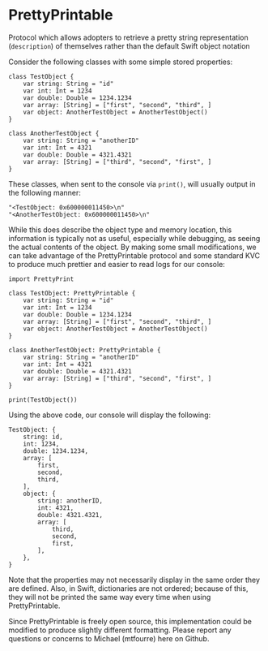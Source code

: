 # PrettyPrintable
Protocol which allows adopters to retrieve a pretty string representation (`description`) of themselves rather than the default Swift object notation

Consider the following classes with some simple stored properties:

    class TestObject {
        var string: String = "id"
        var int: Int = 1234
        var double: Double = 1234.1234
        var array: [String] = ["first", "second", "third", ]
        var object: AnotherTestObject = AnotherTestObject()
    }

    class AnotherTestObject {
        var string: String = "anotherID"
        var int: Int = 4321
        var double: Double = 4321.4321
        var array: [String] = ["third", "second", "first", ]
    }

These classes, when sent to the console via `print()`, will usually output in the following manner:

    "<TestObject: 0x600000011450>\n"
    "<AnotherTestObject: 0x600000011450>\n"

While this does describe the object type and memory location, this information is typically not as useful, especially while debugging, as seeing the actual contents of the object. By making some small modifications, we can take advantage of the PrettyPrintable protocol and some standard KVC to produce much prettier and easier to read logs for our console:

    import PrettyPrint
    
    class TestObject: PrettyPrintable {
        var string: String = "id"
        var int: Int = 1234
        var double: Double = 1234.1234
        var array: [String] = ["first", "second", "third", ]
        var object: AnotherTestObject = AnotherTestObject()
    }
    
    class AnotherTestObject: PrettyPrintable {
        var string: String = "anotherID"
        var int: Int = 4321
        var double: Double = 4321.4321
        var array: [String] = ["third", "second", "first", ]
    }
    
    print(TestObject())

Using the above code, our console will display the following:

    TestObject: {
        string: id,
        int: 1234,
        double: 1234.1234,
        array: [
            first,
            second,
            third,
        ],
        object: {
            string: anotherID,
            int: 4321,
            double: 4321.4321,
            array: [
                third,
                second,
                first,
            ],
        },
    }

Note that the properties may not necessarily display in the same order they are defined. Also, in Swift, dictionaries are not ordered; because of this, they will not be printed the same way every time when using PrettyPrintable.

Since PrettyPrintable is freely open source, this implementation could be modified to produce slightly different formatting. Please report any questions or concerns to Michael (mtfourre) here on Github.
